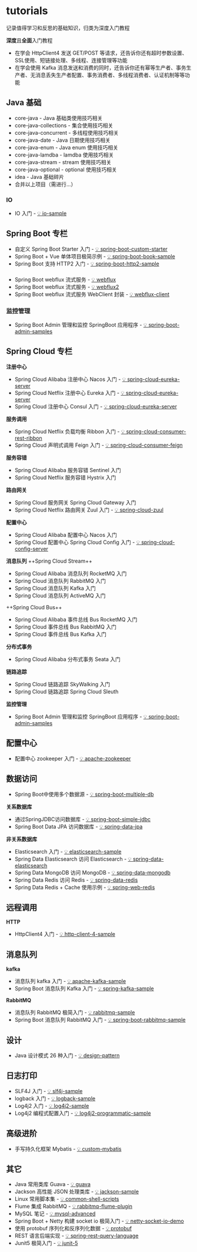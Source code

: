 # tutorials
记录值得学习和反思的基础知识，归类为深度入门教程

**深度**且**全面**入门教程
- 在学会 HttpClient4 发送 GET/POST 等请求，还告诉你还有超时参数设置、SSL使用、短链接处理、多线程、连接管理等功能
- 在学会使用 Kafka 消息发送和消费的同时，还告诉你还有幂等生产者、事务生产者、无消息丢失生产者配置、事务消费者、多线程消费者、认证机制等等功能

## Java 基础
- core-java - Java 基础类使用技巧相关
- core-java-collections - 集合使用技巧相关
- core-java-concurrent - 多线程使用技巧相关
- core-java-date - Java 日期使用技巧相关
- core-java-enum - Java enum 使用技巧相关
- core-java-lamdba - lamdba 使用技巧相关
- core-java-stream - stream 使用技巧相关
- core-java-optional - optional 使用技巧相关
- idea - Java 基础碎片
- 合并以上项目（需进行...）

### IO
- IO 入门 - [💡 io-sample](/io-sample) 

## Spring Boot 专栏
- 自定义 Spring Boot Starter 入门 - [💡 spring-boot-custom-starter](/spring-modules/spring-boot-custom-starter) 
- Spring Boot + Vue 单体项目极简示例 - [💡 spring-boot-book-sample](/spring-modules/spring-boot-book-sample)
- Spring Boot 支持 HTTP2 入门 - [💡 spring-boot-http2-sample](/spring-modules/spring-boot-http2-sample)

### 
- Spring Boot webflux 流式服务 - [💡 webflux](/spring-modules/webflux)
- Spring Boot webflux 流式服务 - [💡 webflux2](/spring-modules/webflux2)
- Spring Boot webflux 流式服务 WebClient 封装 - [💡 webflux-client](/spring-modules/webflux-client)

### 监控管理
- Spring Boot Admin 管理和监控 SpringBoot 应用程序 - [💡 spring-boot-admin-samples](/spring-modules/spring-boot-admin-samples)

## Spring Cloud 专栏
**注册中心**
- Spring Cloud Alibaba 注册中心 Nacos 入门 - [💡 spring-cloud-eureka-server](/spring-clould-modules/discovery/spring-cloud-discovery-nacos-sample)
- Spring Cloud Netflix 注册中心 Eureka 入门 - [💡 spring-cloud-eureka-server](/spring-clould-modules/spring-cloud-sample/spring-cloud-eureka-server)
- Spring Cloud 注册中心 Consul 入门 - [💡 spring-cloud-eureka-server](/spring-clould-modules/discovery/spring-cloud-discovery-consul-sample)

**服务调用**
- Spring Cloud Netflix 负载均衡 Ribbon 入门 - [💡 spring-cloud-consumer-rest-ribbon](/spring-clould-modules/spring-cloud-sample/spring-cloud-consumer-rest-ribbon)
- Spring Cloud 声明式调用 Feign 入门 - [💡 spring-cloud-consumer-feign](/spring-clould-modules/spring-cloud-sample/spring-cloud-consumer-feign)

**服务容错**
- Spring Cloud Alibaba 服务容错 Sentinel 入门 
- Spring Cloud Netflix 服务容错 Hystrix 入门 

**路由网关**
- Spring Cloud 服务网关 Spring Cloud Gateway 入门
- Spring Cloud Netflix 路由网关 Zuul 入门 - [💡 spring-cloud-zuul](/spring-clould-modules/spring-cloud-sample/spring-cloud-zuul)

**配置中心**
- Spring Cloud Alibaba 配置中心 Nacos 入门
- Spring Cloud 配置中心 Spring Cloud Config 入门 - [💡 spring-cloud-config-server](/spring-clould-modules/spring-cloud-sample/spring-cloud-config-server)

**消息队列**
++Spring Cloud Stream++

- Spring Cloud Alibaba 消息队列 RocketMQ 入门
- Spring Cloud 消息队列 RabbitMQ 入门
- Spring Cloud 消息队列 Kafka 入门
- Spring Cloud 消息队列 ActiveMQ 入门

++Spring Cloud Bus++

- Spring Cloud Alibaba 事件总线 Bus RocketMQ 入门
- Spring Cloud 事件总线 Bus RabbitMQ 入门
- Spring Cloud 事件总线 Bus Kafka 入门

**分布式事务**
- Spring Cloud Alibaba 分布式事务 Seata 入门

**链路追踪**
- Spring Cloud 链路追踪 SkyWalking 入门
- Spring Cloud 链路追踪 Spring Cloud Sleuth

**监控管理**
- Spring Boot Admin 管理和监控 SpringBoot 应用程序 - [💡 spring-boot-admin-samples](/spring-modules/spring-boot-admin-samples)


## 配置中心
- 配置中心 zookeeper 入门 - [💡 apache-zookeeper](/apache_modules/apache-zookeeper) 

## 数据访问
- Spring Boot中使用多个数据源 - [💡 spring-boot-multiple-db](/persistence-modules/spring-boot-multiple-db)

**关系数据库**
- 通过SpringJDBC访问数据库 - [💡 spring-boot-simple-jdbc](/persistence-modules/spring-boot-simple-jdbc)
- Spring Boot Data JPA 访问数据库 - [💡 spring-data-jpa](/persistence-modules/spring-data-jpa)


**非关系数据库**
- Elasticsearch 入门 - [💡 elasticsearch-sample](/elasticsearch-sample) 
- Spring Data Elasticsearch 访问 Elasticsearch - [💡 spring-data-elasticsearch](/persistence-modules/spring-data-elasticsearch)
- Spring Data MongoDB 访问 MongoDB - [💡 spring-data-mongodb](/persistence-modules/spring-data-mongodb)
- Spring Data Redis 访问 Redis - [💡 spring-data-redis](/persistence-modules/spring-data-redis)
- Spring Data Redis + Cache 使用示例 - [💡 spring-web-redis](/persistence-modules/spring-web-redis)

## 远程调用
**HTTP**
- HttpClient4 入门 - [💡 http-client-4-sample](/http-client-4-sample) 

## 消息队列
**kafka**
- 消息队列 kafka 入门 - [💡 apache-kafka-sample](/message-queue-modules/apache-kafka-sample) 
- Spring Boot 消息队列 Kafka 入门 - [💡 spring-kafka-sample](/message-queue-modules/spring-kafka-sample)

**RabbitMQ**
- 消息队列 RabbitMQ 极简入门 - [💡 rabbitmq-sample](/message-queue-modules/rabbitmq-sample)
- Spring Boot 消息队列 RabbitMQ 入门 - [💡 spring-boot-rabbitmq-sample](/message-queue-modules/spring-boot-rabbitmq-sample)

## 设计
- Java 设计模式 26 种入门 - [💡 design-pattern](/design-pattern) 

## 日志打印
- SLF4J 入门 - [💡 slf4j-sample](/logging_modules/slf4j-sample) 
- logback 入门 - [💡 logback-sample](/logging_modules/logback-sample) 
- Log4j2 入门 - [💡 log4j2-sample](/logging_modules/log4j2-sample) 
- Log4j2 编程式配置入门 - [💡 log4j2-programmatic-sample](/logging_modules/log4j2-programmatic-sample) 

## 高级进阶
- 手写持久化框架 Mybatis - [💡 custom-mybatis](/advanced-learning/custom-mybatis) 

## 其它
- Java 常用类库 Guava - [💡 guava](/guava) 
- Jackson 高性能 JSON 处理类库 - [💡 jackson-sample](/jackson-sample) 
- Linux 常用脚本集 - [💡 common-shell-scripts](/common-shell-scripts) 
- Flume 集成 RabbitMQ - [💡 rabbitmq-flume-plugin](/message-queue-modules/rabbitmq-flume-plugin)
- MySQL 笔记 - [💡 mysql-advanced](/mysql-advanced)
- Spring Boot + Netty 构建 socket io 极简入门 - [💡 netty-socket-io-demo](/netty-socket-io-demo)
- 使用 protobuf 序列化和反序列化数据 - [💡 protobuf](/protobuf)
- REST 语言后端实现 - [💡 spring-rest-query-language](/spring-modules/spring-rest-query-language)
- Junit5 极简入门 - [💡 junit-5](/test_modules/junit-5)